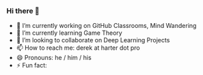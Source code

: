 ### Hi there 👋

- 🔭 I’m currently working on GitHub Classrooms, Mind Wandering
- 🌱 I’m currently learning Game Theory
- 👯 I’m looking to collaborate on Deep Learning Projects
- 📫 How to reach me: derek at harter dot pro
- 😄 Pronouns: he / him / his
- ⚡ Fun fact: 

<!--
**DerekHarter/DerekHarter** is a ✨ _special_ ✨ repository because its `README.md` (this file) appears on your GitHub profile.

Here are some ideas to get you started:

- 🔭 I’m currently working on GitHub Classrooms, Mind Wandering
- 🌱 I’m currently learning Game Theory
- 👯 I’m looking to collaborate on Deep Learning Projects
- 📫 How to reach me: derek at harter dot pro
- 😄 Pronouns: he / him / his
- ⚡ Fun fact: ...
-->
